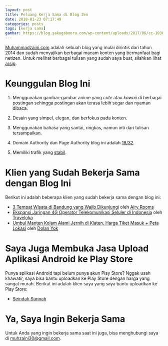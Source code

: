 ```yaml
---
layout: post
title: Peluang Kerja Sama di Blog Zen
date: 2018-01-23 07:17:49
categories: posts
tags: [kerja sama]
gambar: https://blog.sakugabooru.com/wp-content/uploads/2017/06/cc-1038x576.jpg
---
```


[Muhammadzaini.com](http://muhammadzaini.com) adalah sebuah blog yang mulai dirintis dari tahun 2014 dan sudah menyajikan berbagai macam konten yang bermanfaat bagi netizen. Untuk melihat berbagai tulisan yang sudah saya buat, silahkan lihat [arsip](http://muhammadzaini.com/archives/).

# Keunggulan Blog Ini

1. Menggunakan gambar-gambar anime yang _cute_ atau _kawaii_ di berbagai postingan sehingga postingan akan terasa lebih segar dan nyaman dibaca.

2. Desain yang simpel, elegan, dan berfokus pada konten.

3. Menggunakan bahasa yang santai, ringkas, namun inti dari tulisan tersampaikan.

4. Domain Authority dan Page Authority blog ini adalah [19/32](https://moz.com/researchtools/ose/links?site=http%3A%2F%2Fmuhammadzaini.com&filter=&source=external&target=page&group=0&page=1&sort=page_authority&anchor_id=&anchor_type=&anchor_text=&from_site=).

5. Memiliki trafik yang [stabil](http://www.histats.com/viewstats/?act=2&sid=3995429).

# Klien yang Sudah Bekerja Sama dengan Blog Ini

Berikut ini adalah beberapa klien yang sudah bekerja sama dengan blog ini:

- [3 Tempat Wisata di Bandung yang Wajib Dikunjungi](http://muhammadzaini.com/2018/01/25/3-tempat-wisata-di-bandung-yang-wajib-dikunjungi.html) oleh [Airy Rooms](https://www.airyrooms.com)
- [Ekspansi Jaringan 4G Operator Telekomunikasi Seluler di Indonesia](http://muhammadzaini.com/2017/07/18/ekspansi-jaringan-4g-operator-telekomunikasi-seluler-di-indonesia.html) oleh [Traveloka](http://traveloka.com)
- [Umbul Manten Kolam Alami Jernih di Klaten, Harga Tiket Masuk + Peta Lokasi](http://muhammadzaini.com/2018/01/27/umbul-manten-kolam-alami-jernih-di-klaten-harga-tiket-masuk-peta-lokasi.html) oleh [Dolan Yok](http://dolanyok.com)

# Saya Juga Membuka Jasa Upload Aplikasi Android ke Play Store

Punya aplikasi Android tapi belum punya akun Play Store? Nggak usah khawatir, saya bisa bantu uploadkan ke Play Store dengan harga yang sangat murah. Berikut ini adalah klien saya yang saya bantu uploadkan ke Play Store:

- [Seindah Sunnah](https://play.google.com/store/apps/details?id=com.mzaini30.seindahsunnah)

# Ya, Saya Ingin Bekerja Sama

Untuk Anda yang ingin bekerja sama saat ini juga, bisa menghubungi saya di [muhzaini30@gmail.com](mailto:muhzaini30@gmail.com).